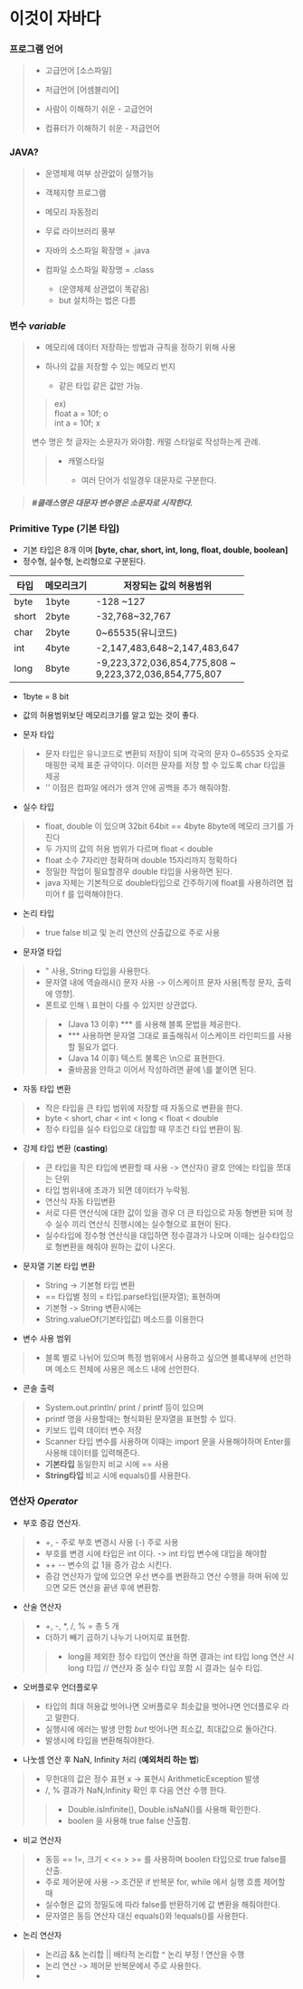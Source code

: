 # 이것이 자바다
### 프로그램 언어
> - 고급언어 [소스파일]
> - 저급언어 [어셈블리어]
> 
>  - 사람이 이해하기 쉬운 - 고급언어
>  - 컴퓨터가 이해하기 쉬운 - 저급언어

### JAVA?
> - 운영체제 여부 상관없이 실행가능
> - 객체지향 프로그램
> - 메모리 자동정리
> - 무료 라이브러리 풍부
>   
>  - 자바의 소스파일 확장명 = .java
>  - 컴파일 소스파일 확장명 = .class
>  
>       - (운영체제 상관없이 똑같음)
>       - but 설치하는 법은 다름

### 변수 _variable_

> - 메모리에 데이터 저장하는 방법과 규칙을 정하기 위해 사용
> - 하나의 값을 저장할 수 있는 메모리 번지
> 
>   - 같은 타입 같은 값만 가능. 
> > ex)\
> float a = 10f; o\
> int a = 10f; x 
> 
> 변수 명은 첫 글자는 소문자가 와야함.
> 캐멀 스타일로 작성하는게 관례.
> > - 캐멀스타일
> > 
> >   -  여러 단어가 섞일경우 대문자로 구분한다.

> ##### #클래스명은 대문자 변수명은 소문자로 시작한다.

### Primitive Type (기본 타입)

 - 기본 타입은 8개 이며 __[byte, char, short, int, long, float, double, boolean]__
 - 정수형, 실수형, 논리형으로 구분된다.

| 타입    | 메모리크기 | 저장되는 값의 허용범위                                                |
|-------|-------|-------------------------------------------------------------|
| byte  | 1byte | -128 ~127                                                   |
| short | 2byte | -32,768~32,767                                              |
| char  | 2byte | 0~65535(유니코드)                                               |
| int   | 4byte | -2,147,483,648~2,147,483,647                                |
| long  | 8byte | -9,223,372,036,854,775,808 ~<br/> 9,223,372,036,854,775,807 |

 - 1byte = 8 bit 
 - 값의 허용범위보단 메모리크기를 알고 있는 것이 좋다.

 - 문자 타입
>    - 문자 타입은 유니코드로 변환되 저장이 되며 각국의 문자 0~65535 숫자로 매핑한 국제 표준 규약이다. 이러한 문자를 저장 할 수 있도록 char 타입을 제공
>    - '' 이점은 컴파일 에러가 생겨 안에 공백을 추가 해줘야함.
 - 실수 타입
> -  float, double 이 있으며 32bit 64bit == 4byte 8byte에 메모리 크기를 가진다
> -  두 가지의 값의 허용 범위가 다르며 float < double
> -  float 소수 7자리만 정확하며 double 15자리까지 정확하다
> -  정밀한 작업이 필요할경우 double 타입을 사용하면 된다.
> -   java 자체는 기본적으로 double타입으로 간주하기에 float를 사용하려면 접미어 f 를 입력해야한다.
 - 논리 타입
> -  true false 비교 및 논리 연산의 산출값으로 주로 사용
 - 문자열 타입
> -  " 사용, String 타입을 사용한다.
> -  문자열 내에 역슬래시(\) 문자 사용 -> 이스케이프 문자 사용[특정 문자, 출력에 영향].
> -  폰트로 인해 \ 표현이 다를 수 있지만 상관없다.
>> -  (Java 13 이후) *** 를 사용해 블록 문법을 제공한다.
>> -   *** 사용하면 문자열 그대로 표출해줘서 이스케이프 라인피드를 사용할 필요가 없다.
>> -  (Java 14 이후) 텍스트 불록은 \n으로 표현한다.
>> -   줄바꿈을 안하고 이어서 작성하려면 끝에 \를 붙이면 된다.

 - 자동 타입 변환
> -  작은 타입을 큰 타입 범위에 저장할 때 자동으로 변환을 한다.
> -  byte < short, char < int < long < float < double
> -  정수 타입을 실수 타입으로 대입할 때 무조건 타입 변환이 됨.
 - 강제 타입 변환 (__casting__)
> -   큰 타입을 작은 타입에 변환할 때 사용 -> 연산자() 괄호 안에는 타입을 쪼대는 단위
> -   타입 범위내에 초과가 되면 데이터가 누락됨.
> - 연산식 자동 타입변환
> -  서로 다른 연산식에 대한 값이 있을 경우 더 큰 타입으로 자동 형변환 되며 정수 실수 끼리 연산식 진행시에는 실수형으로 표현이 된다.
> -  실수타입에 정수형 연산식을 대입하면 정수결과가 나오며 이때는 실수타입으로 형변환을 해줘야 원하는 값이 나온다.
 - 문자열 기본 타입 변환
> -  String -> 기본형 타입 변환
> -  == 타입별 정의 = 타입.parse타입(문자열); 표현하며
> - 기본형 -> String 변환시에는
> -  String.valueOf(기본타입값) 메소드를 이용한다
 - 변수 사용 범위
> -  블록 별로 나뉘어 있으며 특정 범위에서 사용하고 싶으면 블록내부에 선언하며 메소드 전체에 사용은 메소드 내에 선언한다.
 - 콘솔 출력
> -  System.out.println/ print / printf 등이 있으며
> -  printf 명을 사용할때는 형식화된 문자열을 표현할 수 있다.
> - 키보드 입력 데이터 변수 저장
> -  Scanner 타입 변수를 사용하며 이때는 import 문을 사용해야하며 Enter를 사용해 데이터를 입력해준다.
> - __기본타입__ 동일한지 비교 시에 == 사용
> - __String타입__ 비교 시에 equals()를 사용한다.

### 연산자 _Operator_
 - 부호 증감 연산자.
> - +, - 주로 부호 변경시 사용 (-) 주로 사용
> - 부호를 변경 시에 타입은 int 이다. -> int 타입 변수에 대입을 해야함
> - ++ -- 변수의 값 1을 증가 감소 시킨다.
> - 증감 연산자가 앞에 있으면 우선 변수를 변환하고 연산 수행을 하며 뒤에 있으면 모든 연산을 끝낸 후에 변환함.
 - 산술 연산자
> - +, -, *, /, % = 총 5 개
> - 더하기 빼기 곱하기 나누기 나머지로 표현함.
>> - long을 제외한 정수 타입이 연산을 하면 결과는 int 타입 long 연산 시 long 타입 // 연산자 중 실수 타입 포함 시 결과는 실수 타입.
- 오버플로우 언더플로우
> - 타입의 최대 허용값 벗어나면 오버플로우 최솟값을 벗어나면 언더플로우 라고 말한다.
> - 실행시에 에러는 발생 안함 _but_ 벗어나면 최소값, 최대값으로 돌아간다.
> - 발생시에 타입을 변환해줘야한다.
- 나눗셈 연산 후 NaN, Infinity 처리 (__예외처리 하는 법__)
> - 무한대의 값은 정수 표현 x -> 표현시 ArithmeticException 발생
> - /, % 결과가 NaN,Infinity 확인 후 다음 연산 수행 한다.
>> - Double.isInfinite(), Double.isNaN()를 사용해 확인한다.
>> - boolen 을 사용해 true false 산출함.
- 비교 연산자
> - 동등 == !=, 크기 < <= > >= 를 사용하며 boolen 타입으로 true false를 산출.
> - 주로 제어문에 사용 -> 조건문 if 반복문 for, while 에서 실행 흐름 제어할 때
> - 실수형은 값의 정밀도에 따라 false를 반환하기에 값 변환을 해줘야한다.
> - 문자열은 동등 연산자 대신 equals()와 !equals()를 사용한다.
- 논리 연산자
> - 논리곱 && 논리합 || 배타적 논리합 ^ 논리 부정 ! 연산을 수행
> - 논리 연산 -> 제어문 반복문에서 주로 사용한다.
> -   
